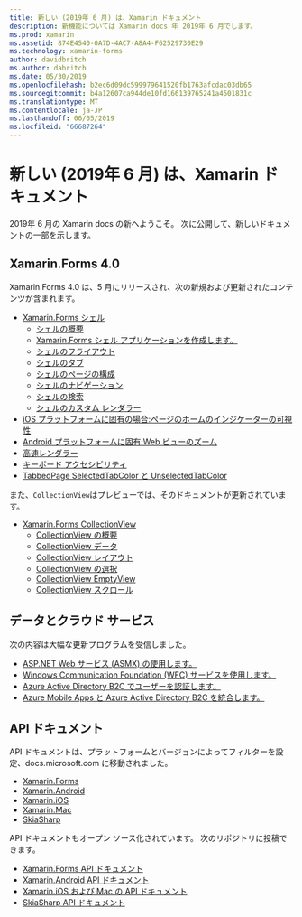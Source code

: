 ```yaml
---
title: 新しい (2019年 6 月) は、Xamarin ドキュメント
description: 新機能については Xamarin docs 年 2019年 6 月でします。
ms.prod: xamarin
ms.assetid: 874E4540-0A7D-4AC7-A8A4-F62529730E29
ms.technology: xamarin-forms
author: davidbritch
ms.author: dabritch
ms.date: 05/30/2019
ms.openlocfilehash: b2ec6d09dc599979641520fb1763afcdac03db65
ms.sourcegitcommit: b4a12607ca944de10fd166139765241a4501831c
ms.translationtype: MT
ms.contentlocale: ja-JP
ms.lasthandoff: 06/05/2019
ms.locfileid: "66687264"
---
```

# <a name="xamarin-docs-whats-new-june-2019"></a>新しい (2019年 6 月) は、Xamarin ドキュメント

2019年 6 月の Xamarin docs の新へようこそ。 次に公開して、新しいドキュメントの一部を示します。

## <a name="xamarinforms-40"></a>Xamarin.Forms 4.0

Xamarin.Forms 4.0 は、5 月にリリースされ、次の新規および更新されたコンテンツが含まれます。

- [Xamarin.Forms シェル](~/xamarin-forms/app-fundamentals/shell/index.md)
  - [シェルの概要](~/xamarin-forms/app-fundamentals/shell/introduction.md)
  - [Xamarin.Forms シェル アプリケーションを作成します。](~/xamarin-forms/app-fundamentals/shell/create.md)
  - [シェルのフライアウト](~/xamarin-forms/app-fundamentals/shell/flyout.md)
  - [シェルのタブ](~/xamarin-forms/app-fundamentals/shell/tabs.md)
  - [シェルのページの構成](~/xamarin-forms/app-fundamentals/shell/configuration.md)
  - [シェルのナビゲーション](~/xamarin-forms/app-fundamentals/shell/navigation.md)
  - [シェルの検索](~/xamarin-forms/app-fundamentals/shell/search.md)
  - [シェルのカスタム レンダラー](~/xamarin-forms/app-fundamentals/shell/customrenderers.md)
- [iOS プラットフォームに固有の場合:ページのホームのインジケーターの可視性](~/xamarin-forms/platform/ios/page-home-indicator.md)
- [Android プラットフォームに固有:Web ビューのズーム](~/xamarin-forms/platform/android/webview-zoom-controls.md)
- [高速レンダラー](~/xamarin-forms/internals/fast-renderers.md)
- [キーボード アクセシビリティ](~/xamarin-forms/app-fundamentals/accessibility/keyboard.md)
- [TabbedPage SelectedTabColor と UnselectedTabColor](~/xamarin-forms/app-fundamentals/navigation/tabbed-page.md)

また、`CollectionView`はプレビューでは、そのドキュメントが更新されています。

- [Xamarin.Forms CollectionView](~/xamarin-forms/user-interface/collectionview/index.md)
  - [CollectionView の概要](~/xamarin-forms/user-interface/collectionview/introduction.md)
  - [CollectionView データ](~/xamarin-forms/user-interface/collectionview/populate-data.md)
  - [CollectionView レイアウト](~/xamarin-forms/user-interface/collectionview/layout.md)
  - [CollectionView の選択](~/xamarin-forms/user-interface/collectionview/selection.md)
  - [CollectionView EmptyView](~/xamarin-forms/user-interface/collectionview/emptyview.md)
  - [CollectionView スクロール](~/xamarin-forms/user-interface/collectionview/scrolling.md)

## <a name="data--cloud-services"></a>データとクラウド サービス

次の内容は大幅な更新プログラムを受信しました。

- [ASP.NET Web サービス (ASMX) の使用します。](~/xamarin-forms/data-cloud/consuming/asmx.md)
- [Windows Communication Foundation (WFC) サービスを使用します。](~/xamarin-forms/data-cloud/consuming/wcf.md)
- [Azure Active Directory B2C でユーザーを認証します。](~/xamarin-forms/data-cloud/authentication/azure-ad-b2c.md)
- [Azure Mobile Apps と Azure Active Directory B2C を統合します。](~/xamarin-forms/data-cloud/authentication/azure-ad-b2c-mobile-app.md)

## <a name="api-docs"></a>API ドキュメント

API ドキュメントは、プラットフォームとバージョンによってフィルターを設定、docs.microsoft.com に移動されました。

- [Xamarin.Forms](xref:Xamarin.Forms)
- [Xamarin.Android](/dotnet/api/?view=xamarinandroid-7.1)
- [Xamarin.iOS](/dotnet/api/?view=xamarin-ios-sdk-12)
- [Xamarin.Mac](/dotnet/api/?view=xamarinmac-3.0)
- [SkiaSharp](xref:SkiaSharp)

API ドキュメントもオープン ソース化されています。 次のリポジトリに投稿できます。

- [Xamarin.Forms API ドキュメント](https://github.com/xamarin/Xamarin.Forms-api-docs)
- [Xamarin.Android API ドキュメント](https://github.com/xamarin/android-api-docs)
- [Xamarin.iOS および Mac の API ドキュメント](https://github.com/xamarin/apple-api-docs)
- [SkiaSharp API ドキュメント](https://github.com/mono/skiasharp-api-docs)
